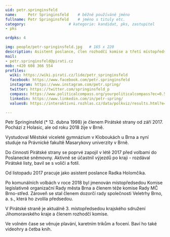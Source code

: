 ```yaml
---
uid: petr.springinsfeld
name:     Petr Springinsfeld  	# běžně používáné jméno
fullname: Petr Springinsfeld  	# jméno s tituly etc.
category:                 	# kategorie: kandidat, pks, zastupitel
- pks

ordpks: 4

img: people/petr-springinsfeld.jpg   # 165 x 220
description: Asistent poslance, člen rozhodčí komise a třetí místopředseda krajského sdružení       	# kratký popis, max 160 znaků
mail:
- petr.springinsfeld@pirati.cz
mob: +420 608 366 554
profiles:
  wiki: https://wiki.pirati.cz/lide/petr_springinsfeld
  facebook: https://www.facebook.com/petr.springinsfeld
  instagram: https://www.instagram.com/petr.spring/
  twitter: https://twitter.com/springinsfeld_p
  compass: https://www.politicalcompass.org/yourpoliticalcompass?ec=0.5&soc=-7.23
  linkedin: https://www.linkedin.com/in/petr-spring/
  values8: https://interaktivni.rozhlas.cz/data/polkviz/results.html?e=41.5&d=72.3&g=84.2&s=85.3

---
```


Petr Springinsfeld (* 12. dubna 1998) je členem Pirátské strany od září 2017. Pochází z Holasic, ale od roku 2018 žije v Brně.

Vystudoval Městské víceleté gymnázium v Kloboukách u Brna a nyní studuje na Právnické fakultě Masarykovy univerzity v Brně.

Do činnosti Pirátské strany se poprvé zapojil v létě 2017 před volbami do Poslanecké sněmovny. Aktivně se účastnil výjezdů po kraji - rozdával Pirátské listy, bavil se s voliči a fotil.

Od listopadu 2017 pracuje jako asistent poslance Radka Holomčíka.

Po komunálních volbách v roce 2018 byl jmenován místopředsedou Komise legislativně organizační Rady města Brna a členem téže komise Rady MČ Brno-střed. Zároveň se stal členem dozorčí rady společnosti Veletrhy Brno, a. s., která ho zvolila předsedou.

V Pirátské straně je aktuálně 3. místopředsedou krajského sdružení Jihomoravského kraje a členem rozhodčí komise.

Ve volném čase se věnuje plavání, karetním trikům a focení. Baví ho také videohry a četba knih.
